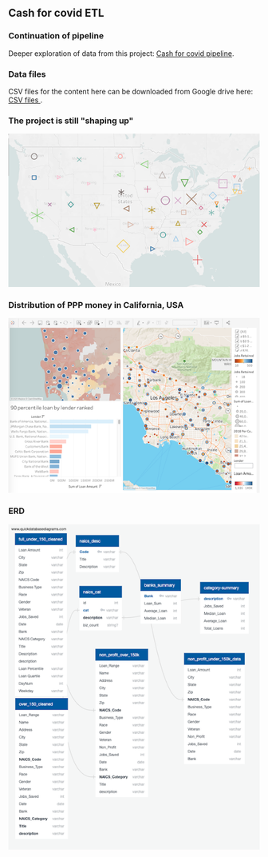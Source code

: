 ## Cash for covid ETL

### Continuation of pipeline
Deeper exploration of data from this project: 
<a href =  "https://github.com/sherirosalia/cash_for_covid_clean_machine_pipeline" > Cash for covid pipeline</a>.

### Data files
CSV files for the content here can be downloaded from Google drive here: <a href='https://drive.google.com/drive/folders/1btGEd8YJHIIAve3hzlE5XrByHE2Uj5g2?usp=sharing'>CSV files </a>.

### The project is still "shaping up"
![shapes on usa map](docs/images/shapes_usa.png)

### Distribution of PPP money in California, USA
![california ppp map](docs/images/california.png)

### ERD
![alt="erd"](docs/images/ERD.png)

